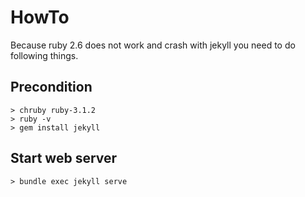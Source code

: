 # HowTo

Because ruby 2.6 does not work and crash with jekyll
you need to do following things.

## Precondition

    > chruby ruby-3.1.2
    > ruby -v
    > gem install jekyll

## Start web server

    > bundle exec jekyll serve
